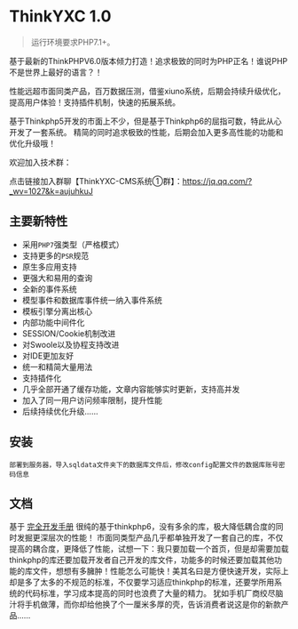 ThinkYXC 1.0
===============

> 运行环境要求PHP7.1+。

基于最新的ThinkPHPV6.0版本倾力打造！追求极致的同时为PHP正名！谁说PHP不是世界上最好的语言？！

性能远超市面同类产品，百万数据压测，借鉴xiuno系统，后期会持续升级优化，提高用户体验！支持插件机制，快速的拓展系统。

基于Thinkphp5开发的市面上不少，但是基于Thinkphp6的屈指可数，特此从心开发了一套系统。 精简的同时追求极致的性能，后期会加入更多高性能的功能和优化升级哦！

欢迎加入技术群： 

点击链接加入群聊【ThinkYXC-CMS系统①群】：https://jq.qq.com/?_wv=1027&k=aujuhkuJ

## 主要新特性

* 采用`PHP7`强类型（严格模式）
* 支持更多的`PSR`规范
* 原生多应用支持
* 更强大和易用的查询
* 全新的事件系统
* 模型事件和数据库事件统一纳入事件系统
* 模板引擎分离出核心
* 内部功能中间件化
* SESSION/Cookie机制改进
* 对Swoole以及协程支持改进
* 对IDE更加友好
* 统一和精简大量用法
* 支持插件化
* 几乎全部开通了缓存功能，文章内容能够实时更新，支持高并发
* 加入了同一用户访问频率限制，提升性能
* 后续持续优化升级……

## 安装

~~~
部署到服务器，导入sqldata文件夹下的数据库文件后，修改config配置文件的数据库账号密码信息
~~~


## 文档
基于
[完全开发手册](https://www.kancloud.cn/manual/thinkphp6_0/content)
很纯的基于thinkphp6，没有多余的库，极大降低耦合度的同时发掘更深层次的性能！
市面同类型产品几乎都单独开发了一套自己的库，不仅提高的耦合度，更降低了性能，试想一下：我只要加载一个首页，但是却需要加载thinkphp的库还要加载开发者自己开发的库文件，功能多的时候还要加载其他功能的库文件，想想有多臃肿！性能怎么可能快！美其名曰是方便快速开发，实际上却是多了太多的不规范的标准，不仅要学习适应thinkphp的标准，还要学所用系统的代码标准，学习成本提高的同时也浪费了大量的精力。
犹如手机厂商绞尽脑汁将手机做薄，而你却给他换了个一厘米多厚的壳，告诉消费者说这是你的新款产品……


